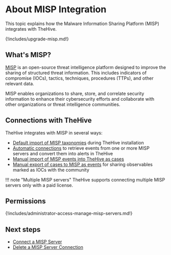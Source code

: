# About MISP Integration

This topic explains how the Malware Information Sharing Platform (MISP) integrates with TheHive.

{!includes/upgrade-misp.md!}

## What's MISP?

[MISP](https://www.misp-project.org/) is an open-source threat intelligence platform designed to improve the sharing of structured threat information. This includes indicators of compromise (IOCs), tactics, techniques, procedures (TTPs), and other relevant data.

MISP enables organizations to share, store, and correlate security information to enhance their cybersecurity efforts and collaborate with other organizations or threat intelligence communities.

## Connections with TheHive

TheHive integrates with MISP in several ways:

* [Default import of MISP taxonomies](../../administration/taxonomies/about-taxonomies.md) during TheHive installation
* [Automatic connections](connect-a-misp-server.md) to retrieve events from one or more MISP servers and convert them into alerts in TheHive
* [Manual import of MISP events into TheHive as cases](../../user-guides/analyst-corner/cases/create-a-new-case.md#create-a-case-from-a-misp-event)
* [Manual export of cases to MISP as events](../../user-guides/analyst-corner/cases/export-a-case-to-misp.md) for sharing observables marked as IOCs with the community

!!! note "Multiple MISP servers"
    TheHive supports connecting multiple MISP servers only with a paid license.

## Permissions

{!includes/administrator-access-manage-misp-servers.md!}

<h2>Next steps</h2>

* [Connect a MISP Server](connect-a-misp-server.md)
* [Delete a MISP Server Connection](delete-a-misp-server.md)